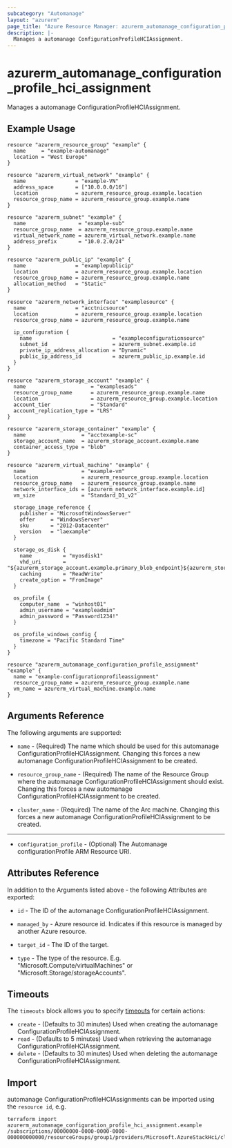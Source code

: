 ```yaml
---
subcategory: "Automanage"
layout: "azurerm"
page_title: "Azure Resource Manager: azurerm_automanage_configuration_profile_hci_assignment"
description: |-
  Manages a automanage ConfigurationProfileHCIAssignment.
---
```


# azurerm_automanage_configuration_profile_hci_assignment

Manages a automanage ConfigurationProfileHCIAssignment.

## Example Usage

```hcl
resource "azurerm_resource_group" "example" {
  name     = "example-automanage"
  location = "West Europe"
}

resource "azurerm_virtual_network" "example" {
  name                = "example-VN"
  address_space       = ["10.0.0.0/16"]
  location            = azurerm_resource_group.example.location
  resource_group_name = azurerm_resource_group.example.name
}

resource "azurerm_subnet" "example" {
  name                 = "example-sub"
  resource_group_name  = azurerm_resource_group.example.name
  virtual_network_name = azurerm_virtual_network.example.name
  address_prefix       = "10.0.2.0/24"
}

resource "azurerm_public_ip" "example" {
  name                = "examplepublicip"
  location            = azurerm_resource_group.example.location
  resource_group_name = azurerm_resource_group.example.name
  allocation_method   = "Static"
}

resource "azurerm_network_interface" "examplesource" {
  name                = "acctnicsource"
  location            = azurerm_resource_group.example.location
  resource_group_name = azurerm_resource_group.example.name

  ip_configuration {
    name                          = "exampleconfigurationsource"
    subnet_id                     = azurerm_subnet.example.id
    private_ip_address_allocation = "Dynamic"
    public_ip_address_id          = azurerm_public_ip.example.id
  }
}

resource "azurerm_storage_account" "example" {
  name                     = "examplesads"
  resource_group_name      = azurerm_resource_group.example.name
  location                 = azurerm_resource_group.example.location
  account_tier             = "Standard"
  account_replication_type = "LRS"
}

resource "azurerm_storage_container" "example" {
  name                  = "acctexample-sc"
  storage_account_name  = azurerm_storage_account.example.name
  container_access_type = "blob"
}

resource "azurerm_virtual_machine" "example" {
  name                  = "example-vm"
  location              = azurerm_resource_group.example.location
  resource_group_name   = azurerm_resource_group.example.name
  network_interface_ids = [azurerm_network_interface.example.id]
  vm_size               = "Standard_D1_v2"

  storage_image_reference {
    publisher = "MicrosoftWindowsServer"
    offer     = "WindowsServer"
    sku       = "2012-Datacenter"
    version   = "laexample"
  }

  storage_os_disk {
    name          = "myosdisk1"
    vhd_uri       = "${azurerm_storage_account.example.primary_blob_endpoint}${azurerm_storage_container.example.name}/myosdisk1.vhd"
    caching       = "ReadWrite"
    create_option = "FromImage"
  }

  os_profile {
    computer_name  = "winhost01"
    admin_username = "exampleadmin"
    admin_password = "Password1234!"
  }

  os_profile_windows_config {
    timezone = "Pacific Standard Time"
  }
}

resource "azurerm_automanage_configuration_profile_assignment" "example" {
  name = "example-configurationprofileassignment"
  resource_group_name = azurerm_resource_group.example.name
  vm_name = azurerm_virtual_machine.example.name
}
```

## Arguments Reference

The following arguments are supported:

* `name` - (Required) The name which should be used for this automanage ConfigurationProfileHCIAssignment. Changing this forces a new automanage ConfigurationProfileHCIAssignment to be created.

* `resource_group_name` - (Required) The name of the Resource Group where the automanage ConfigurationProfileHCIAssignment should exist. Changing this forces a new automanage ConfigurationProfileHCIAssignment to be created.

* `cluster_name` - (Required) The name of the Arc machine. Changing this forces a new automanage ConfigurationProfileHCIAssignment to be created.

---

* `configuration_profile` - (Optional) The Automanage configurationProfile ARM Resource URI.

## Attributes Reference

In addition to the Arguments listed above - the following Attributes are exported:

* `id` - The ID of the automanage ConfigurationProfileHCIAssignment.

* `managed_by` - Azure resource id. Indicates if this resource is managed by another Azure resource.

* `target_id` - The ID of the target.

* `type` - The type of the resource. E.g. "Microsoft.Compute/virtualMachines" or "Microsoft.Storage/storageAccounts".

## Timeouts

The `timeouts` block allows you to specify [timeouts](https://www.terraform.io/docs/configuration/resources.html#timeouts) for certain actions:

* `create` - (Defaults to 30 minutes) Used when creating the automanage ConfigurationProfileHCIAssignment.
* `read` - (Defaults to 5 minutes) Used when retrieving the automanage ConfigurationProfileHCIAssignment.
* `delete` - (Defaults to 30 minutes) Used when deleting the automanage ConfigurationProfileHCIAssignment.

## Import

automanage ConfigurationProfileHCIAssignments can be imported using the `resource id`, e.g.

```shell
terraform import azurerm_automanage_configuration_profile_hci_assignment.example /subscriptions/00000000-0000-0000-0000-000000000000/resourceGroups/group1/providers/Microsoft.AzureStackHci/clusters/cluster1/providers/Microsoft.Automanage/configurationProfileAssignments/configurationProfileAssignment1
```